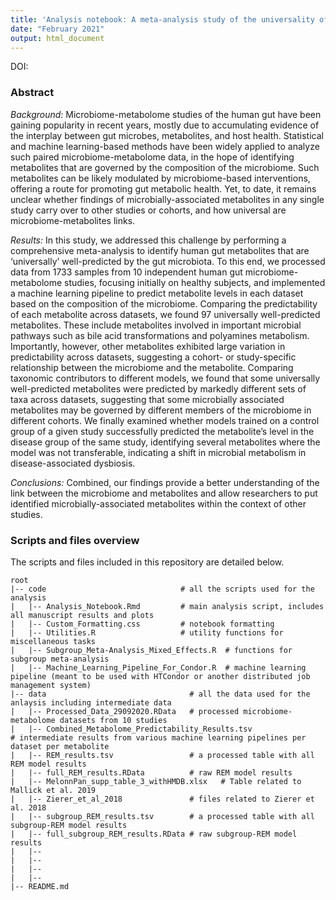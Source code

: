 ```yaml
---
title: 'Analysis notebook: A meta-analysis study of the universality of gut microbiome-metabolome associations'
date: "February 2021"
output: html_document
---
```


DOI: <TODO>

### Abstract  

*Background:* Microbiome-metabolome studies of the human gut have been gaining popularity in recent years, mostly due to accumulating evidence of the interplay between gut microbes, metabolites, and host health. Statistical and machine learning-based methods have been widely applied to analyze such paired microbiome-metabolome data, in the hope of identifying metabolites that are governed by the composition of the microbiome. Such metabolites can be likely modulated by microbiome-based interventions, offering a route for promoting gut metabolic health. Yet, to date, it remains unclear whether findings of microbially-associated metabolites in any single study carry over to other studies or cohorts, and how universal are microbiome-metabolites links.     

*Results:* In this study, we addressed this challenge by performing a comprehensive meta-analysis to identify human gut metabolites that are ‘universally’ well-predicted by the gut microbiota. To this end, we processed data from 1733 samples from 10 independent human gut microbiome-metabolome studies, focusing initially on healthy subjects, and implemented a machine learning pipeline to predict metabolite levels in each dataset based on the composition of the microbiome. Comparing the predictability of each metabolite across datasets, we found 97 universally well-predicted metabolites. These include metabolites involved in important microbial pathways such as bile acid transformations and polyamines metabolism. Importantly, however, other metabolites exhibited large variation in predictability across datasets, suggesting a cohort- or study-specific relationship between the microbiome and the metabolite. Comparing taxonomic contributors to different models, we found that some universally well-predicted metabolites were predicted by markedly different sets of taxa across datasets, suggesting that some microbially associated metabolites may be governed by different members of the microbiome in different cohorts. We finally examined whether models trained on a control group of a given study successfully predicted the metabolite’s level in the disease group of the same study, identifying several metabolites where the model was not transferable, indicating a shift in microbial metabolism in disease-associated dysbiosis.  

*Conclusions:* Combined, our findings provide a better understanding of the link between the microbiome and metabolites and allow researchers to put identified microbially-associated metabolites within the context of other studies.

### Scripts and files overview

The scripts and files included in this repository are detailed below.

```
root
|-- code                              # all the scripts used for the analysis
|   |-- Analysis_Notebook.Rmd         # main analysis script, includes all manuscript results and plots
|   |-- Custom_Formatting.css         # notebook formatting
|   |-- Utilities.R                   # utility functions for miscellaneous tasks
|   |-- Subgroup_Meta-Analysis_Mixed_Effects.R  # functions for subgroup meta-analysis
|   |-- Machine_Learning_Pipeline_For_Condor.R  # machine learning pipeline (meant to be used with HTCondor or another distributed job management system)
|-- data                                # all the data used for the anlaysis including intermediate data
|   |-- Processed_Data_29092020.RData   # processed microbiome-metabolome datasets from 10 studies
|   |-- Combined_Metabolome_Predictability_Results.tsv                             # intermediate results from various machine learning pipelines per dataset per metabolite
|   |-- REM_results.tsv                 # a processed table with all REM model results
|   |-- full_REM_results.RData          # raw REM model results
|   |-- MelonnPan_supp_table_3_withHMDB.xlsx   # Table related to Mallick et al. 2019
|   |-- Zierer_et_al_2018               # files related to Zierer et al. 2018 
|   |-- subgroup_REM_results.tsv        # a processed table with all subgroup-REM model results
|   |-- full_subgroup_REM_results.RData # raw subgroup-REM model results
|   |-- 
|   |-- 
|   |-- 
|   |-- 
|-- README.md
```

